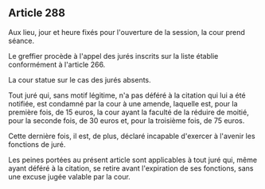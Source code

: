 Article 288
----
Aux lieu, jour et heure fixés pour l'ouverture de la session, la cour prend
séance.

Le greffier procède à l'appel des jurés inscrits sur la liste établie
conformément à l'article 266.

La cour statue sur le cas des jurés absents.

Tout juré qui, sans motif légitime, n'a pas déféré à la citation qui lui a été
notifiée, est condamné par la cour à une amende, laquelle est, pour la première
fois, de 15 euros, la cour ayant la faculté de la réduire de moitié, pour la
seconde fois, de 30 euros et, pour la troisième fois, de 75 euros.

Cette dernière fois, il est, de plus, déclaré incapable d'exercer à l'avenir les
fonctions de juré.

Les peines portées au présent article sont applicables à tout juré qui, même
ayant déféré à la citation, se retire avant l'expiration de ses fonctions, sans
une excuse jugée valable par la cour.
